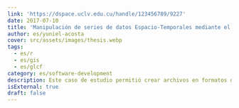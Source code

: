 ```yaml
---
link: 'https://dspace.uclv.edu.cu/handle/123456789/9227'
date: 2017-07-10
title: 'Manipulación de series de datos Espacio-Temporales mediante el uso de formatos de datos científicos y geográficos en R'
author: es/yuniel-acosta
cover: src/assets/images/thesis.webp
tags:
  - es/r
  - es/gis
  - es/glcf
category: es/software-development
description: Este caso de estudio permitió crear archivos en formatos de datos científicos espacio-temporales que pueden ser utilizados por diversas instituciones que realicen investigaciones sobre el uso de los suelos. Las herramientas desarrolladas están basadas en software libre y pueden ser utilizadas en diferentes áreas de aplicación.
isExternal: true
draft: false
---
```

